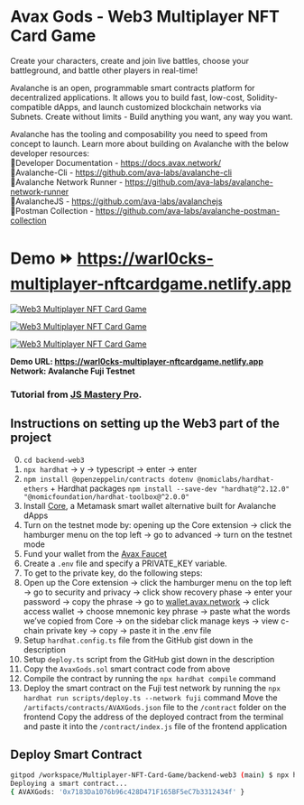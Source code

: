 # Avax Gods - Web3 Multiplayer NFT Card Game   

Create your characters, create and join live battles, choose your battleground, and battle other players in real-time!   

Avalanche is an open, programmable smart contracts platform for decentralized applications. It allows you to build fast, low-cost, Solidity-compatible dApps, and launch customized blockchain networks via Subnets. Create without limits - Build anything you want, any way you want.   

Avalanche has the tooling and composability you need to speed from concept to launch. Learn more about building on Avalanche with the below developer resources:   
📙Developer Documentation - https://docs.avax.network/   
📙Avalanche-Cli - https://github.com/ava-labs/avalanche-cli   
📙Avalanche Network Runner - https://github.com/ava-labs/avalanche-network-runner   
📙AvalancheJS - https://github.com/ava-labs/avalanchejs   
📙Postman Collection - https://github.com/ava-labs/avalanche-postman-collection   

# Demo ⏩ https://warl0cks-multiplayer-nftcardgame.netlify.app   

<a href="https://github.com/vvarl0cks/Multiplayer-NFT-Card-Game"><img src="https://iili.io/HZCRmqg.png" alt="Web3 Multiplayer NFT Card Game" border="0" /></a>   

<a href="https://github.com/vvarl0cks/Multiplayer-NFT-Card-Game"><img src="https://iili.io/HZCRDLF.png" alt="Web3 Multiplayer NFT Card Game" border="0" /></a>   

<a href="https://github.com/vvarl0cks/Multiplayer-NFT-Card-Game"><img src="https://iili.io/HZCRZzP.jpg" alt="Web3 Multiplayer NFT Card Game" border="0" /></a>   

**Demo URL: https://warl0cks-multiplayer-nftcardgame.netlify.app**   
**Network: Avalanche Fuji Testnet**   

### Tutorial from [JS Mastery Pro](https://www.jsmastery.pro).

## Instructions on setting up the Web3 part of the project
0. `cd backend-web3`
1. `npx hardhat` -> y → typescript → enter → enter
2. `npm install @openzeppelin/contracts dotenv @nomiclabs/hardhat-ethers` + Hardhat packages `npm install --save-dev "hardhat@^2.12.0" "@nomicfoundation/hardhat-toolbox@^2.0.0"`
3. Install [Core](https://chrome.google.com/webstore/detail/core/agoakfejjabomempkjlepdflaleeobhb), a Metamask smart wallet alternative built for Avalanche dApps
  1. Turn on the testnet mode by: opening up the Core extension -> click the hamburger menu on the top left -> go to advanced -> turn on the testnet mode
4. Fund your wallet from the [Avax Faucet](https://faucet.avax.network/)
5. Create a `.env` file and specify a PRIVATE_KEY variable.
6. To get to the private key, do the following steps:
  1. Open up the Core extension -> click the hamburger menu on the top left -> go to security and privacy -> click show recovery phase -> enter your password -> copy the phrase -> go to [wallet.avax.network](https://wallet.avax.network/) -> click access wallet -> choose mnemonic key phrase -> paste what the words we’ve copied from Core -> on the sidebar click manage keys -> view c-chain private key -> copy -> paste it in the .env file
7. Setup `hardhat.config.ts` file from the GitHub gist down in the description
8. Setup `deploy.ts` script from the GitHub gist down in the description
9. Copy the `AvaxGods.sol` smart contract code from above
10. Compile the contract by running the `npx hardhat compile` command
11. Deploy the smart contract on the Fuji test network by running the `npx hardhat run scripts/deploy.ts --network fuji` command
  Move the `/artifacts/contracts/AVAXGods.json` file to the `/contract` folder on the frontend
  Copy the address of the deployed contract from the terminal and paste it into the `/contract/index.js` file of the frontend application   

## Deploy Smart Contract

```bash
gitpod /workspace/Multiplayer-NFT-Card-Game/backend-web3 (main) $ npx hardhat run scripts/deploy.ts --network fuji
Deploying a smart contract...
{ AVAXGods: '0x7183Da1076b96c428D471F165BF5eC7b3312434f' }
```

